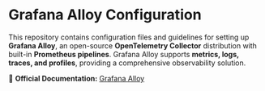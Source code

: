 # Grafana Alloy Configuration

This repository contains configuration files and guidelines for setting up **Grafana Alloy**, an open-source **OpenTelemetry Collector** distribution with built-in **Prometheus pipelines**. Grafana Alloy supports **metrics, logs, traces, and profiles**, providing a comprehensive observability solution.

🔗 **Official Documentation:** [Grafana Alloy](https://grafana.com/docs/alloy/)
